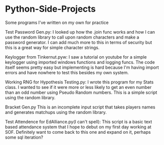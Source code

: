 # Python-Side-Projects
Some programs I've written on my own for practice

Test Password Gen.py: I looked up how the .join func works and how I can use the random library to call upon random characters and make a password generator. I can add much more to this in terms of security but this is a great way for simple character strings. 

Keylogger from Tinkernut.pyw: I saw a tutorial on youtube for a simple keylogger using imported windows functions and logging funcs. The code itself seems pretty easy but implementing is hard because I'm having import errors and have nowhere to test this besides my own system.

Working RNG for Hypothesis Testing.py: I wrote this program for my Stats class. I wanted to see if it were more or less likely to get an even number than an odd number using Pseudo Random numbers. This is a simple script using the random library. 

Bracket Gen.py This is an incomplete input script that takes players names and generates matchups using the random library. 

Test Attendence for EdAlliance.py(I can't spell): This script is a basic text based attendance system that I hope to debut on my first day working at SOF. Definitely want to come back to this one and expand on it, perhaps some sql iteration?
